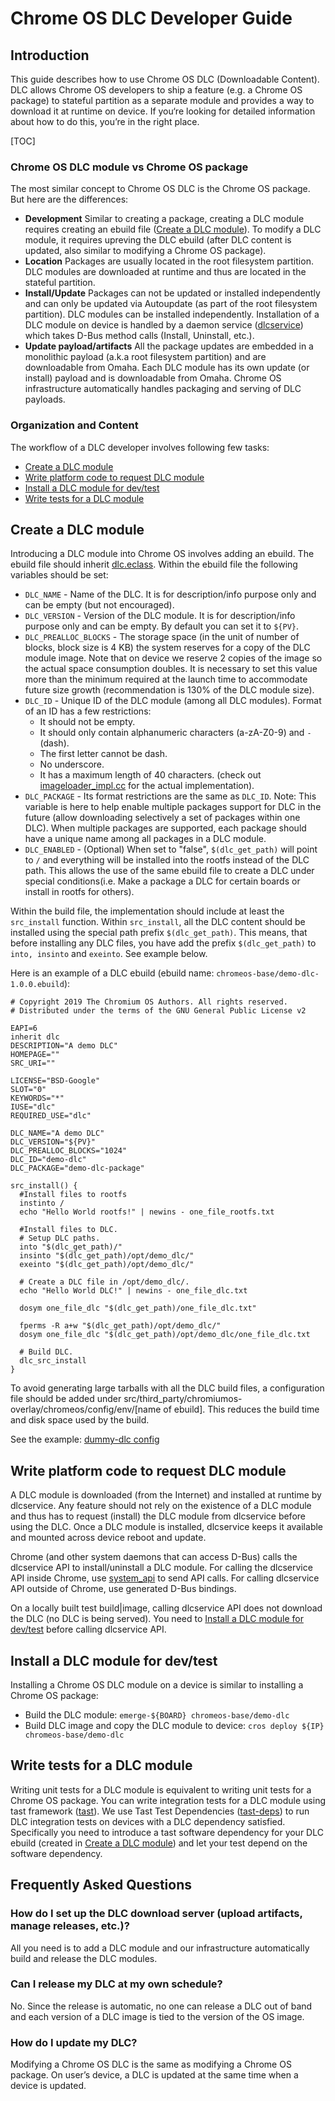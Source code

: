 # Chrome OS DLC Developer Guide

## Introduction

This guide describes how to use Chrome OS DLC (Downloadable Content).
DLC allows Chrome OS developers to ship a feature (e.g. a Chrome OS package) to
stateful partition as a separate module and provides a way to download it at
runtime on device. If you‘re looking for detailed information about how to do
this, you’re in the right place.

[TOC]

### Chrome OS DLC module vs Chrome OS package

The most similar concept to Chrome OS DLC is the Chrome OS package. But here
are the differences:

*   **Development** Similar to creating a package, creating a DLC module
    requires creating an ebuild file ([Create a DLC module]). To modify a DLC
    module, it requires upreving the DLC ebuild (after DLC content is updated,
    also similar to modifying a Chrome OS package).
*   **Location** Packages are usually located in the root filesystem partition.
    DLC modules are downloaded at runtime and thus are located in the stateful
    partition.
*   **Install/Update** Packages can not be updated or installed independently
    and can only be updated via Autoupdate (as part of the root filesystem
    partition). DLC modules can be installed independently. Installation of a
    DLC module on device is handled by a daemon service ([dlcservice]) which
    takes D-Bus method calls (Install, Uninstall, etc.).
*   **Update payload/artifacts** All the package updates are embedded in a
    monolithic payload (a.k.a root filesystem partition) and are downloadable
    from Omaha. Each DLC module has its own update (or install) payload and
    is downloadable from Omaha. Chrome OS infrastructure automatically handles
    packaging and serving of DLC payloads.

### Organization and Content

The workflow of a DLC developer involves following few tasks:

* [Create a DLC module]
* [Write platform code to request DLC module]
* [Install a DLC module for dev/test]
* [Write tests for a DLC module]

## Create a DLC module

Introducing a DLC module into Chrome OS involves adding an ebuild. The ebuild
file should inherit [dlc.eclass]. Within the ebuild file the following
variables should be set:

*   `DLC_NAME` - Name of the DLC. It is for description/info purpose only and
    can be empty (but not encouraged).
*   `DLC_VERSION` - Version of the DLC module. It is for description/info
    purpose only and can be empty. By default you can set it to `${PV}`.
*   `DLC_PREALLOC_BLOCKS` - The storage space (in the unit of number of blocks,
    block size is 4 KB) the system reserves for a copy of the DLC module
    image. Note that on device we reserve 2 copies of the image so the actual
    space consumption doubles. It is necessary to set this value more than the
    minimum required at the launch time to accommodate future size growth
    (recommendation is 130% of the DLC module size).
*    `DLC_ID` - Unique ID of the DLC module (among all DLC modules). Format of
     an ID has a few restrictions:
	 *    It should not be empty.
	 *    It should only contain alphanumeric characters (a-zA-Z0-9) and `-`
          (dash).
	 *    The first letter cannot be dash.
	 *    No underscore.
	 *    It has a maximum length of 40 characters.
	 (check out [imageloader_impl.cc] for the actual implementation).
*    `DLC_PACKAGE` - Its format restrictions are the same as `DLC_ID`. Note:
     This variable is here to help enable multiple packages support for DLC in
     the future (allow downloading selectively a set of packages within one
     DLC). When multiple packages are supported, each package should have a
     unique name among all packages in a DLC module.
*    `DLC_ENABLED` - (Optional) When set to "false", `$(dlc_get_path)` will
     point to `/` and everything will be installed into the rootfs instead of
     the DLC path. This allows the use of the same ebuild file to create a DLC
     under special conditions(i.e. Make a package a DLC for certain boards or
     install in rootfs for others).

Within the build file, the implementation should include at least the
`src_install` function. Within `src_install`, all the DLC content should be
installed using the special path prefix `$(dlc_get_path)`. This means, that
before installing any DLC files, you have add the prefix `$(dlc_get_path)` to
`into, insinto` and `exeinto`. See example below.

Here is an example of a DLC ebuild (ebuild name:
`chromeos-base/demo-dlc-1.0.0.ebuild`):

```
# Copyright 2019 The Chromium OS Authors. All rights reserved.
# Distributed under the terms of the GNU General Public License v2

EAPI=6
inherit dlc
DESCRIPTION="A demo DLC"
HOMEPAGE=""
SRC_URI=""

LICENSE="BSD-Google"
SLOT="0"
KEYWORDS="*"
IUSE="dlc"
REQUIRED_USE="dlc"

DLC_NAME="A demo DLC"
DLC_VERSION="${PV}"
DLC_PREALLOC_BLOCKS="1024"
DLC_ID="demo-dlc"
DLC_PACKAGE="demo-dlc-package"

src_install() {
  #Install files to rootfs
  instinto /
  echo "Hello World rootfs!" | newins - one_file_rootfs.txt

  #Install files to DLC.
  # Setup DLC paths.
  into "$(dlc_get_path)/"
  insinto "$(dlc_get_path)/opt/demo_dlc/"
  exeinto "$(dlc_get_path)/opt/demo_dlc/"

  # Create a DLC file in /opt/demo_dlc/.
  echo "Hello World DLC!" | newins - one_file_dlc.txt

  dosym one_file_dlc "$(dlc_get_path)/one_file_dlc.txt"

  fperms -R a+w "$(dlc_get_path)/opt/demo_dlc/"
  dosym one_file_dlc "$(dlc_get_path)/opt/demo_dlc/one_file_dlc.txt

  # Build DLC.
  dlc_src_install
}
```

To avoid generating large tarballs with all the DLC build files, a configuration
file should be added under
src/third_party/chromiumos-overlay/chromeos/config/env/\[name of ebuild\]. This
reduces the build time and disk space used by the build.

See the example: [dummy-dlc config]
## Write platform code to request DLC module

A DLC module is downloaded (from the Internet) and installed at runtime by
dlcservice. Any feature should not rely on the existence of a DLC module and
thus has to request (install) the DLC module from dlcservice before using the
DLC. Once a DLC module is installed, dlcservice keeps it available and mounted
across device reboot and update.

Chrome (and other system daemons that can access D-Bus) calls the dlcservice API
to install/uninstall a DLC module. For calling the dlcservice API inside Chrome,
use [system_api] to send API calls. For calling dlcservice API outside of
Chrome, use generated D-Bus bindings.

On a locally built test build|image, calling dlcservice API does not download
the DLC (no DLC is being served). You need to
[Install a DLC module for dev/test] before calling dlcservice API.

## Install a DLC module for dev/test

Installing a Chrome OS DLC module on a device is similar to installing a Chrome
OS package:

*   Build the DLC module: `emerge-${BOARD} chromeos-base/demo-dlc`
*   Build DLC image and copy the DLC module to device:
`cros deploy ${IP} chromeos-base/demo-dlc`

## Write tests for a DLC module

Writing unit tests for a DLC module is equivalent to writing unit tests for a
Chrome OS package.
You can write integration tests for a DLC module using tast framework ([tast]).
We use Tast Test Dependencies ([tast-deps]) to run DLC integration tests on
devices with a DLC dependency satisfied. Specifically you need to introduce a
tast software dependency for your DLC ebuild (created in [Create a DLC module])
and let your test depend on the software dependency.

## Frequently Asked Questions

### How do I set up the DLC download server (upload artifacts, manage releases, etc.)?

All you need is to add a DLC module and our infrastructure automatically build
and release the DLC modules.

### Can I release my DLC at my own schedule?

No. Since the release is automatic, no one can release a DLC out of band and
each version of a DLC image is tied to the version of the OS image.

### How do I update my DLC?

Modifying a Chrome OS DLC is the same as modifying a Chrome OS package. On
user’s device, a DLC is updated at the same time when a device is updated.

[dlcservice]: https://chromium.googlesource.com/chromiumos/platform2/+/refs/heads/master/dlcservice
[Create a DLC module]: #Create-a-DLC-module
[Write platform code to request DLC module]: #Write-platform-code-to-request-DLC-module
[Install a DLC module for dev/test]: #install-a-dlc-module-for-dev_test
[Write tests for a DLC module]: #Write-tests-for-a-DLC-module
[dlc.eclass]: https://chromium.googlesource.com/chromiumos/overlays/chromiumos-overlay/+/master/eclass/dlc.eclass
[system_api]: https://chromium.googlesource.com/chromiumos/platform2/+/refs/heads/master/system_api
[imageloader_impl.cc]: https://chromium.googlesource.com/chromiumos/platform2/+/refs/heads/master/imageloader/imageloader_impl.cc
[tast]: go/tast
[tast-deps]: go/tast-deps
[dummy-dlc config]: https://chromium.googlesource.com/chromiumos/overlays/chromiumos-overlay/+/refs/heads/master/chromeos/config/env/chromeos-base/dummy-dlc
